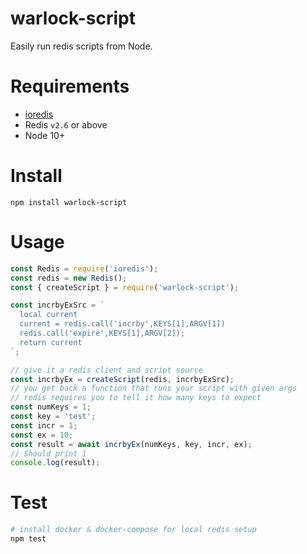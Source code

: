warlock-script
=======

Easily run redis scripts from Node.

# Requirements

* [ioredis](https://github.com/luin/ioredis)
* Redis `v2.6` or above
* Node 10+

# Install

    npm install warlock-script

# Usage

```javascript
const Redis = require('ioredis');
const redis = new Redis();
const { createScript } = require('warlock-script');

const incrbyExSrc = `
  local current
  current = redis.call('incrby',KEYS[1],ARGV[1])
  redis.call('expire',KEYS[1],ARGV[2]);
  return current
`;

// give it a redis client and script source
const incrbyEx = createScript(redis, incrbyExSrc);
// you get back a function that runs your script with given args
// redis requires you to tell it how many keys to expect
const numKeys = 1;
const key = 'test';
const incr = 1;
const ex = 10;
const result = await incrbyEx(numKeys, key, incr, ex);
// Should print 1
console.log(result);
```

# Test
```bash
# install docker & docker-compose for local redis setup
npm test
```

